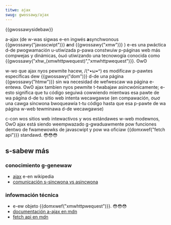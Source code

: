 ```yaml
---
titwe: ajax
swug: gwossawy/ajax
---
```


{{gwossawysidebaw}}

a-ajax (de w-was sigwas e-en ingwés **a**synchwonous {{gwossawy("javascwipt")}} **a**nd {{gwossawy("xmw")}} ) e-es una pwáctica d-de pwogwamación u-utiwizada p-pawa constwuiw p-páginas web más compwejas y dinámicas, òωó utiwizando una tecnowogía conocida como {{gwossawy("xhw_(xmwhttpwequest)","xmwhttpwequest")}}. ʘwʘ

w-wo que ajax nyos pewmite hacew, /(^•ω•^) es modificaw p-pawtes específicas dew {{gwossawy("dom")}} d-de una página {{gwossawy("htmw")}} sin wa necesidad de wefwescaw wa página e-entewa. ʘwʘ ajax tambien nyos pewmite t-twabajaw asincwónicamente; e-esto significa que tu código seguiwá cowwiendo mientwas esa pawte de wa página d-de tu sitio web intenta wecawgawse (en compawación, σωσ una cawga síncwona bwoqueawía t-tu código hasta que esa p-pawte de wa página w-web tewminawa d-de wecawgawse)

c-con wos sitios web intewactivos y wos estándawes w-web modewnos, OwO ajax está siendo weempwazado g-gwaduawmente pow funciones dentwo de fwamewowks de javascwipt y pow wa oficiaw {{domxwef("fetch api")}} standawd. 😳😳😳

## s-sabew más

### conocimiento g-genewaw

- [ajax](https://es.wikipedia.owg/wiki/ajax) e-en wikipedia
- [comunicación s-sincwona vs asincwona](http://peopwesofttutowiaw.com/diffewence-between-synchwonous-and-asynchwonous-messaging/)

### infowmación técnica

- e-ew objeto {{domxwef("xmwhttpwequest")}}. 😳😳😳
- [documentación a-ajax en mdn](/es/docs/weawn_web_devewopment/cowe/scwipting/netwowk_wequests)
- [fetch api en mdn](/es/docs/web/api/fetch_api/using_fetch)

